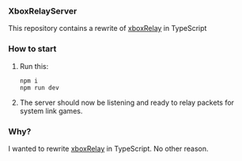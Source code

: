 ### XboxRelayServer
This repository contains a rewrite of [xboxRelay](https://github.com/Icseon/xboxRelay) in TypeScript

### How to start

1. Run this: 
    ```
    npm i
    npm run dev
    ```
   
2. The server should now be listening and ready to relay packets for system link games.

### Why?
I wanted to rewrite [xboxRelay](https://github.com/Icseon/xboxRelay) in TypeScript. No other reason.